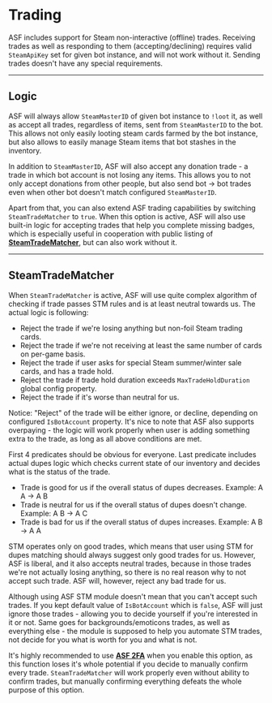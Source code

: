 # Trading

ASF includes support for Steam non-interactive (offline) trades. Receiving trades as well as responding to them (accepting/declining) requires valid ```SteamApiKey``` set for given bot instance, and will not work without it. Sending trades doesn't have any special requirements.

***

## Logic

ASF will always allow ```SteamMasterID``` of given bot instance to ```!loot``` it, as well as accept all trades, regardless of items, sent from ```SteamMasterID``` to the bot. This allows not only easily looting steam cards farmed by the bot instance, but also allows to easily manage Steam items that bot stashes in the inventory.

In addition to ```SteamMasterID```, ASF will also accept any donation trade - a trade in which bot account is not losing any items. This allows you to not only accept donations from other people, but also send bot -> bot trades even when other bot doesn't match configured ```SteamMasterID```.

Apart from that, you can also extend ASF trading capabilities by switching ```SteamTradeMatcher``` to ```true```. When this option is active, ASF will also use built-in logic for accepting trades that help you complete missing badges, which is especially useful in cooperation with public listing of **[SteamTradeMatcher](http://www.steamtradematcher.com/)**, but can also work without it.

***

## SteamTradeMatcher

When ```SteamTradeMatcher``` is active, ASF will use quite complex algorithm of checking if trade passes STM rules and is at least neutral towards us. The actual logic is following:

- Reject the trade if we're losing anything but non-foil Steam trading cards.
- Reject the trade if we're not receiving at least the same number of cards on per-game basis.
- Reject the trade if user asks for special Steam summer/winter sale cards, and has a trade hold.
- Reject the trade if trade hold duration exceeds ```MaxTradeHoldDuration``` global config property.
- Reject the trade if it's worse than neutral for us.

Notice: "Reject" of the trade will be either ignore, or decline, depending on configured ```IsBotAccount``` property. It's nice to note that ASF also supports overpaying - the logic will work properly when user is adding something extra to the trade, as long as all above conditions are met.

First 4 predicates should be obvious for everyone. Last predicate includes actual dupes logic which checks current state of our inventory and decides what is the status of the trade.

- Trade is good for us if the overall status of dupes decreases. Example: A A -> A B
- Trade is neutral for us if the overall status of dupes doesn't change. Example: A B -> A C
- Trade is bad for us if the overall status of dupes increases. Example: A B -> A A

STM operates only on good trades, which means that user using STM for dupes matching should always suggest only good trades for us. However, ASF is liberal, and it also accepts neutral trades, because in those trades we're not actually losing anything, so there is no real reason why to not accept such trade. ASF will, however, reject any bad trade for us.

Although using ASF STM module doesn't mean that you can't accept such trades. If you kept default value of ```IsBotAccount``` which is ```false```, ASF will just ignore those trades - allowing you to decide yourself if you're interested in it or not. Same goes for backgrounds/emoticons trades, as well as everything else - the module is supposed to help you automate STM trades, not decide for you what is worth for you and what is not.

It's highly recommended to use **[ASF 2FA](https://github.com/JustArchi/ArchiSteamFarm/wiki/Escrow)** when you enable this option, as this function loses it's whole potential if you decide to manually confirm every trade. ```SteamTradeMatcher``` will work properly even without ability to confirm trades, but manually confirming everything defeats the whole purpose of this option.